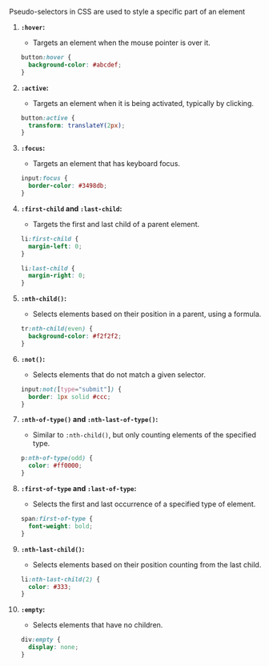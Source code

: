 Pseudo-selectors in CSS are used to style a specific part of an element  
1. **`:hover`:**
   - Targets an element when the mouse pointer is over it.
   ```css
   button:hover {
     background-color: #abcdef;
   }
   ```

2. **`:active`:**
   - Targets an element when it is being activated, typically by clicking.
   ```css
   button:active {
     transform: translateY(2px);
   }
   ```

3. **`:focus`:**
   - Targets an element that has keyboard focus.
   ```css
   input:focus {
     border-color: #3498db;
   }
   ```

4. **`:first-child` and `:last-child`:**
   - Targets the first and last child of a parent element.
   ```css
   li:first-child {
     margin-left: 0;
   }

   li:last-child {
     margin-right: 0;
   }
   ```

5. **`:nth-child()`:**
   - Selects elements based on their position in a parent, using a formula.
   ```css
   tr:nth-child(even) {
     background-color: #f2f2f2;
   }
   ```

6. **`:not()`:**
   - Selects elements that do not match a given selector.
   ```css
   input:not([type="submit"]) {
     border: 1px solid #ccc;
   }
   ```

7. **`:nth-of-type()` and `:nth-last-of-type()`:**
   - Similar to `:nth-child()`, but only counting elements of the specified type.
   ```css
   p:nth-of-type(odd) {
     color: #ff0000;
   }
   ```

8. **`:first-of-type` and `:last-of-type`:**
   - Selects the first and last occurrence of a specified type of element.
   ```css
   span:first-of-type {
     font-weight: bold;
   }
   ```

9. **`:nth-last-child()`:**
   - Selects elements based on their position counting from the last child.
   ```css
   li:nth-last-child(2) {
     color: #333;
   }
   ```

10. **`:empty`:**
    - Selects elements that have no children.
    ```css
    div:empty {
      display: none;
    }
    ```

